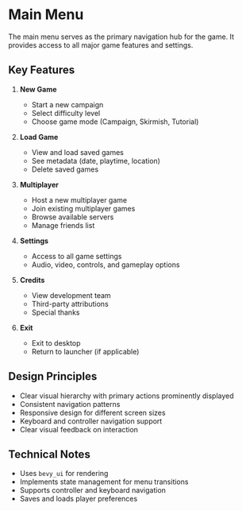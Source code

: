 # Main Menu

The main menu serves as the primary navigation hub for the game. It provides access to all major game features and settings.

## Key Features

1. **New Game**
   - Start a new campaign
   - Select difficulty level
   - Choose game mode (Campaign, Skirmish, Tutorial)

2. **Load Game**
   - View and load saved games
   - See metadata (date, playtime, location)
   - Delete saved games

3. **Multiplayer**
   - Host a new multiplayer game
   - Join existing multiplayer games
   - Browse available servers
   - Manage friends list

4. **Settings**
   - Access to all game settings
   - Audio, video, controls, and gameplay options

5. **Credits**
   - View development team
   - Third-party attributions
   - Special thanks

6. **Exit**
   - Exit to desktop
   - Return to launcher (if applicable)

## Design Principles

- Clear visual hierarchy with primary actions prominently displayed
- Consistent navigation patterns
- Responsive design for different screen sizes
- Keyboard and controller navigation support
- Clear visual feedback on interaction

## Technical Notes

- Uses `bevy_ui` for rendering
- Implements state management for menu transitions
- Supports controller and keyboard navigation
- Saves and loads player preferences
